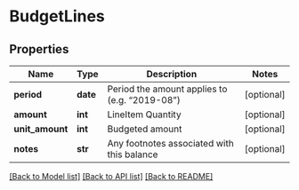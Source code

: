 # BudgetLines

## Properties
Name | Type | Description | Notes
------------ | ------------- | ------------- | -------------
**period** | **date** | Period the amount applies to (e.g. “2019-08”) | [optional] 
**amount** | **int** | LineItem Quantity | [optional] 
**unit_amount** | **int** | Budgeted amount | [optional] 
**notes** | **str** | Any footnotes associated with this balance | [optional] 

[[Back to Model list]](../README.md#documentation-for-models) [[Back to API list]](../README.md#documentation-for-api-endpoints) [[Back to README]](../README.md)


